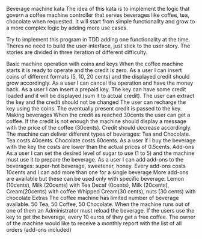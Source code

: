 Beverage machine kata
The idea of this kata is to implement the logic that govern a coffee machine controller that serves beverages like coffee, tea, chocolate when requested. It will start from simple functionality and grow to a more complex logic by adding more use cases.

Try to implement this program in TDD adding one functionality at the time. Theres no need to build the user interface, just stick to the user story. The stories are divided in three iteration of different difficulty.

Basic machine operation with coins and keys
When the coffee machine starts it is ready to operate and the credit is zero.
As a user I can insert coins of different formats (5, 10, 20 cents) and the displayed credit should grow accordingly.
As a user I can cancel the operation and have the money back.
As a user I can insert a prepaid key. The key can have some credit loaded and it will be displayed (sum it to actual credit).
The user can extract the key and the credit should not be changed
The user can recharge the key using the coins. The eventually present credit is passed to the key.
Making beverages
When the credit as reached 30cents the user can get a coffee. If the credit is not enough the machine should display a message with the price of the coffee (30cents). Credit should decrease accordingly.
The machine can deliver different types of beverages: Tea and Chocolate. Tea costs 40cents. Chocolate costs 60cents.
As a user if I buy the beverage with the key the costs are lower than the actual prices of 0.5cents.
Add-ons
As a user I can set the desired level of sugar to use (1 to 5) and the machine must use it to prepare the beverage.
As a user I can add add-ons to the beverages: super-hot beverage, sweetener, honey. Every add-ons costs 10cents and I can add more than one for a single beverage
More add-ons are available but these can be used only with specific beverage:
Lemon (10cents), Milk (20cents) with Tea
Decaf (0cents), Milk (20cents), Cream(20cents) with coffee
Whipped Cream(30 cents), nuts (30 cents) with chocolate
Extras
The coffee machine has limited number of beverage available. 50 Tea, 50 Coffee, 50 Chocolate. When the machine runs out of one of them an Administrator must reload the beverage.
If the users use the key to get the beverage, every 10 euros of they get a free coffee.
The owner of the machine would like to receive a monthly report with the list of all orders (add-ons included)